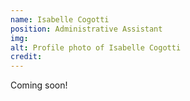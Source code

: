 ```yaml
---
name: Isabelle Cogotti
position: Administrative Assistant
img:
alt: Profile photo of Isabelle Cogotti
credit: 
---
```

Coming soon!